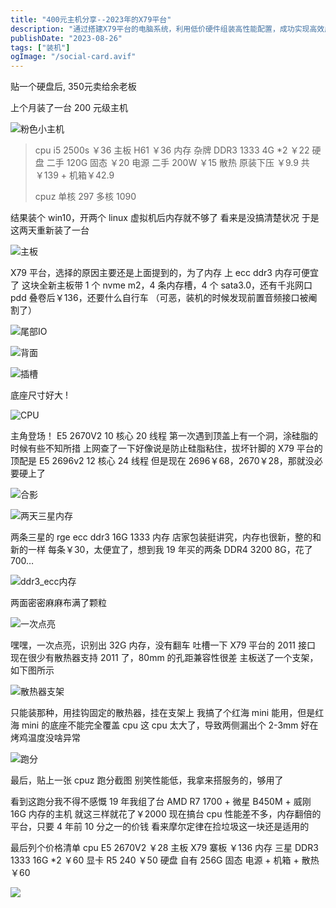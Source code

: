 ```yaml
---
title: "400元主机分享--2023年的X79平台"
description: "通过搭建X79平台的电脑系统，利用低价硬件组装高性能配置，成功实现高效虚拟机运行，解决了内存不足的问题。"
publishDate: "2023-08-26"
tags: ["装机"]
ogImage: "/social-card.avif"
---
```

贴一个硬盘后, 350元卖给余老板
<!-- more --> 



上个月装了一台 200 元级主机

![粉色小主机](https://i.730307.xyz/202407201930773.avif)

> cpu i5 2500s ￥36
> 主板 H61 ￥36
> 内存 杂牌 DDR3 1333 4G *2 ￥22
> 硬盘 二手 120G 固态 ￥20
> 电源 二手 200W ￥15
> 散热 原装下压 ￥9.9
> 共￥139 + 机箱￥42.9
>
> cpuz 单核 297 多核 1090



结果装个 win10，开两个 linux 虚拟机后内存就不够了
看来是没搞清楚状况
于是这两天重新装了一台

![主板](https://i.730307.xyz/202407201931741.avif)

X79 平台，选择的原因主要还是上面提到的，为了内存
上 ecc ddr3 内存可便宜了
这块全新主板带 1 个 nvme m2，4 条内存槽，4 个 sata3.0，还有千兆网口
pdd 叠卷后￥136，还要什么自行车
（可恶，装机的时候发现前置音频接口被阉割了）

![尾部IO](https://i.730307.xyz/202407201933107.avif)

![背面](https://i.730307.xyz/202407201933716.avif)

![插槽](https://i.730307.xyz/202407201934322.avif)

底座尺寸好大 !

![CPU](https://i.730307.xyz/202407201936111.avif)

主角登场！
E5 2670V2 10 核心 20 线程
第一次遇到顶盖上有一个洞，涂硅脂的时候有些不知所措
上网查了一下好像说是防止硅脂粘住，拔坏针脚的
X79 平台的顶配是 E5 2696v2 12 核心 24 线程
但是现在 2696￥68，2670￥28，那就没必要硬上了

![合影](https://i.730307.xyz/202407201937359.avif)

![两天三星内存](https://i.730307.xyz/202407201937811.avif)

两条三星的 rge ecc ddr3 16G 1333 内存
店家包装挺讲究，内存也很新，整的和新的一样
每条￥30，太便宜了，想到我 19 年买的两条 DDR4 3200 8G，花了 700…

![ddr3_ecc内存](https://i.730307.xyz/202407201938701.avif)

两面密密麻麻布满了颗粒

![一次点亮](https://i.730307.xyz/202407201939156.avif)

嘿嘿，一次点亮，识别出 32G 内存，没有翻车
吐槽一下 X79 平台的 2011 接口
现在很少有散热器支持 2011 了，80mm 的孔距兼容性很差
主板送了一个支架，如下图所示

![散热器支架](https://i.730307.xyz/202407201940837.avif)

只能装那种，用挂钩固定的散热器，挂在支架上
我搞了个红海 mini
能用，但是红海 mini 的底座不能完全覆盖 cpu
这 cpu 太大了，导致两侧漏出个 2-3mm
好在烤鸡温度没啥异常

![跑分](https://i.730307.xyz/202407201941420.avif)

最后，贴上一张 cpuz 跑分截图
别笑性能低，我拿来搭服务的，够用了


看到这跑分我不得不感慨
19 年我组了台 AMD R7 1700 + 微星 B450M + 威刚 16G 内存的主机
就这三样就花了￥2000
现在搞台 cpu 性能差不多，内存翻倍的平台，只要 4 年前 10 分之一的价钱
看来摩尔定律在捡垃圾这一块还是适用的

最后列个价格清单
cpu E5 2670V2 ￥28
主板 X79 寨板 ￥136
内存 三星 DDR3 1333 16G *2 ￥60
显卡 R5 240 ￥50
硬盘 自有 256G 固态
电源 + 机箱 + 散热 ￥60

![](https://i.730307.xyz/202407201942226.avif)